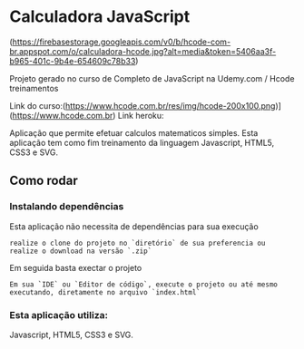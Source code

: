 # Calculadora JavaScript

(https://firebasestorage.googleapis.com/v0/b/hcode-com-br.appspot.com/o/calculadora-hcode.jpg?alt=media&token=5406aa3f-b965-401c-9b4e-654609c78b33)

Projeto gerado no curso de Completo de JavaScript na Udemy.com / Hcode treinamentos

Link do curso:(https://www.hcode.com.br/res/img/hcode-200x100.png)](https://www.hcode.com.br)
Link heroku:

Aplicação que permite efetuar calculos matematicos simples. Esta aplicação tem como fim treinamento da linguagem Javascript, HTML5, CSS3 e SVG.

## Como rodar

### Instalando dependências
Esta aplicação não necessita de dependências para sua execução
```
realize o clone do projeto no `diretório` de sua preferencia ou realize o download na versão `.zip`
```
Em seguida basta exectar o projeto
```
Em sua `IDE` ou `Editor de código`, execute o projeto ou até mesmo executando, diretamente no arquivo `index.html`
```

### Esta aplicação utiliza: 
Javascript, HTML5, CSS3 e SVG.
